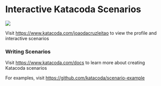 # Interactive Katacoda Scenarios

[![](http://shields.katacoda.com/katacoda/joaodacruzleitao/count.svg)](https://www.katacoda.com/joaodacruzleitao "Get your profile on Katacoda.com")

Visit https://www.katacoda.com/joaodacruzleitao to view the profile and interactive scenarios

### Writing Scenarios
Visit https://www.katacoda.com/docs to learn more about creating Katacoda scenarios

For examples, visit https://github.com/katacoda/scenario-example
